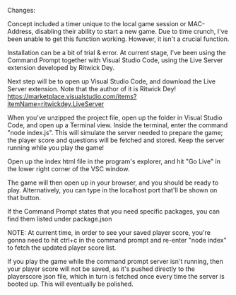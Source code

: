Changes:

Concept included a timer unique to the local game session or MAC-Address, disabling their ability to start a new game.
Due to time crunch, I've been unable to get this function working. However, it isn't a crucial function.

Installation can be a bit of trial & error.
At current stage, I've been using the Command Prompt together with Visual Studio Code, using the Live Server extension developed by Ritwick Dey.

Next step will be to open up Visual Studio Code, and download the Live Server extension. Note that the author of it is Ritwick Dey!
https://marketplace.visualstudio.com/items?itemName=ritwickdey.LiveServer

When you've unzipped the project file, open up the folder in Visual Studio Code, and open up a Terminal view.
Inside the terminal, enter the command "node index.js".
This will simulate the server needed to prepare the game; the player score and questions will be fetched and stored.
Keep the server running while you play the game!

Open up the index html file in the program's explorer, and hit "Go Live" in the lower right corner of the VSC window.

The game will then open up in your browser, and you should be ready to play. Alternatively, you can type in the localhost port that'll be shown on that button.

If the Command Prompt states that you need specific packages, you can find them listed under package.json

NOTE:
At current time, in order to see your saved player score, you're gonna need to hit ctrl+c in the command prompt and re-enter "node index" to fetch the updated player score list.

If you play the game while the command prompt server isn't running, then your player score will not be saved, as it's pushed directly to the playerscore json file, which in turn is fetched once every time the server is booted up. This will eventually be polished.